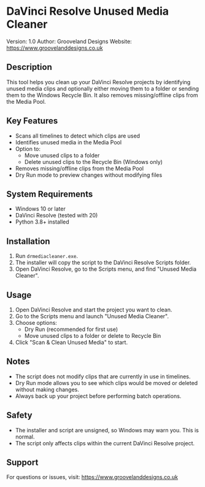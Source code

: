 DaVinci Resolve Unused Media Cleaner
====================================

Version: 1.0
Author: Grooveland Designs
Website: https://www.groovelanddesigns.co.uk

Description
-----------
This tool helps you clean up your DaVinci Resolve projects by identifying unused media clips
and optionally either moving them to a folder or sending them to the Windows Recycle Bin.
It also removes missing/offline clips from the Media Pool.

Key Features
------------
- Scans all timelines to detect which clips are used
- Identifies unused media in the Media Pool
- Option to:
  * Move unused clips to a folder
  * Delete unused clips to the Recycle Bin (Windows only)
- Removes missing/offline clips from the Media Pool
- Dry Run mode to preview changes without modifying files

System Requirements
-------------------
- Windows 10 or later
- DaVinci Resolve (tested with 20)
- Python 3.8+ installed 

Installation
------------

1. Run `drmediacleaner.exe`.
2. The installer will copy the script to the DaVinci Resolve Scripts folder.
3. Open DaVinci Resolve, go to the Scripts menu, and find "Unused Media Cleaner".


Usage
-----
1. Open DaVinci Resolve and start the project you want to clean.
2. Go to the Scripts menu and launch "Unused Media Cleaner".
3. Choose options:
   - Dry Run (recommended for first use)
   - Move unused clips to a folder or delete to Recycle Bin
4. Click "Scan & Clean Unused Media" to start.

Notes
-----
- The script does not modify clips that are currently in use in timelines.
- Dry Run mode allows you to see which clips would be moved or deleted without making changes.
- Always back up your project before performing batch operations.

Safety
------
- The installer and script are unsigned, so Windows may warn you. This is normal.
- The script only affects clips within the current DaVinci Resolve project.

Support
-------
For questions or issues, visit: https://www.groovelanddesigns.co.uk
